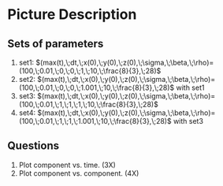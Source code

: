 # Picture Description

## Sets of parameters

1. set1: $`(max(t),\;dt,\;x(0),\;y(0),\;z(0),\;\sigma,\;\beta,\;\rho)=(100,\;0.01,\;0,\;0,\;1,\;10,\;\frac{8}{3},\;28)`$
2. set2: $`(max(t),\;dt,\;x(0),\;y(0),\;z(0),\;\sigma,\;\beta,\;\rho)=(100,\;0.01,\;0,\;0,\;1.001,\;10,\;\frac{8}{3},\;28)`$ with set1
3. set3: $`(max(t),\;dt,\;x(0),\;y(0),\;z(0),\;\sigma,\;\beta,\;\rho)=(100,\;0.01,\;1,\;1,\;1,\;10,\;\frac{8}{3},\;28)`$
4. set4: $`(max(t),\;dt,\;x(0),\;y(0),\;z(0),\;\sigma,\;\beta,\;\rho)=(100,\;0.01,\;1,\;1,\;1.001,\;10,\;\frac{8}{3},\;28)`$ with set3

## Questions

1. Plot component vs. time. (3X)
2. Plot component vs. component. (4X)